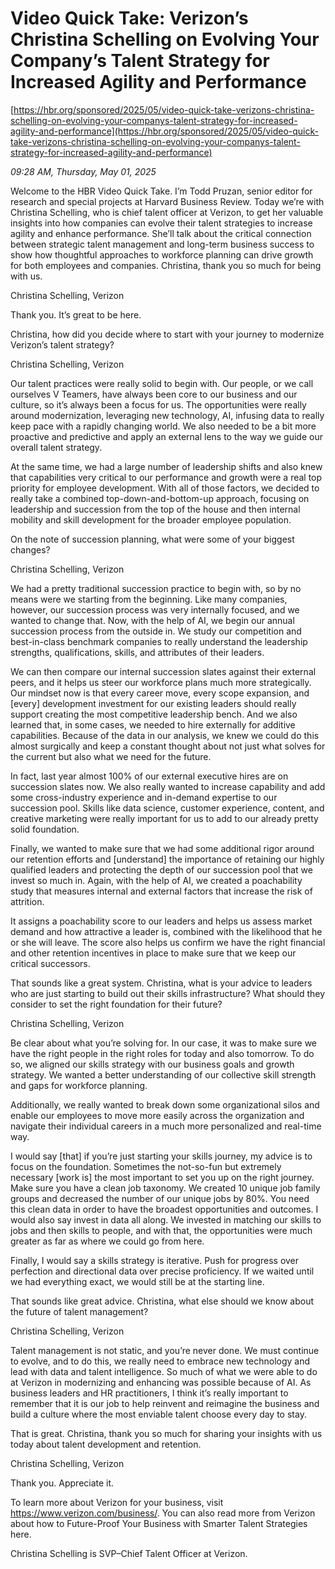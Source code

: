 # Video Quick Take: Verizon’s Christina Schelling on Evolving Your Company’s Talent Strategy for Increased Agility and Performance

[https://hbr.org/sponsored/2025/05/video-quick-take-verizons-christina-schelling-on-evolving-your-companys-talent-strategy-for-increased-agility-and-performance](https://hbr.org/sponsored/2025/05/video-quick-take-verizons-christina-schelling-on-evolving-your-companys-talent-strategy-for-increased-agility-and-performance)

*09:28 AM, Thursday, May 01, 2025*

Welcome to the HBR Video Quick Take. I’m Todd Pruzan, senior editor for research and special projects at Harvard Business Review. Today we’re with Christina Schelling, who is chief talent officer at Verizon, to get her valuable insights into how companies can evolve their talent strategies to increase agility and enhance performance. She’ll talk about the critical connection between strategic talent management and long-term business success to show how thoughtful approaches to workforce planning can drive growth for both employees and companies. Christina, thank you so much for being with us.

Christina Schelling, Verizon

Thank you. It’s great to be here.

Christina, how did you decide where to start with your journey to modernize Verizon’s talent strategy?

Christina Schelling, Verizon

Our talent practices were really solid to begin with. Our people, or we call ourselves V Teamers, have always been core to our business and our culture, so it’s always been a focus for us. The opportunities were really around modernization, leveraging new technology, AI, infusing data to really keep pace with a rapidly changing world. We also needed to be a bit more proactive and predictive and apply an external lens to the way we guide our overall talent strategy.

At the same time, we had a large number of leadership shifts and also knew that capabilities very critical to our performance and growth were a real top priority for employee development. With all of those factors, we decided to really take a combined top-down-and-bottom-up approach, focusing on leadership and succession from the top of the house and then internal mobility and skill development for the broader employee population.

On the note of succession planning, what were some of your biggest changes?

Christina Schelling, Verizon

We had a pretty traditional succession practice to begin with, so by no means were we starting from the beginning. Like many companies, however, our succession process was very internally focused, and we wanted to change that. Now, with the help of AI, we begin our annual succession process from the outside in. We study our competition and best-in-class benchmark companies to really understand the leadership strengths, qualifications, skills, and attributes of their leaders.

We can then compare our internal succession slates against their external peers, and it helps us steer our workforce plans much more strategically. Our mindset now is that every career move, every scope expansion, and [every] development investment for our existing leaders should really support creating the most competitive leadership bench. And we also learned that, in some cases, we needed to hire externally for additive capabilities. Because of the data in our analysis, we knew we could do this almost surgically and keep a constant thought about not just what solves for the current but also what we need for the future.

In fact, last year almost 100% of our external executive hires are on succession slates now. We also really wanted to increase capability and add some cross-industry experience and in-demand expertise to our succession pool. Skills like data science, customer experience, content, and creative marketing were really important for us to add to our already pretty solid foundation.

Finally, we wanted to make sure that we had some additional rigor around our retention efforts and [understand] the importance of retaining our highly qualified leaders and protecting the depth of our succession pool that we invest so much in. Again, with the help of AI, we created a poachability study that measures internal and external factors that increase the risk of attrition.

It assigns a poachability score to our leaders and helps us assess market demand and how attractive a leader is, combined with the likelihood that he or she will leave. The score also helps us confirm we have the right financial and other retention incentives in place to make sure that we keep our critical successors.

That sounds like a great system. Christina, what is your advice to leaders who are just starting to build out their skills infrastructure? What should they consider to set the right foundation for their future?

Christina Schelling, Verizon

Be clear about what you’re solving for. In our case, it was to make sure we have the right people in the right roles for today and also tomorrow. To do so, we aligned our skills strategy with our business goals and growth strategy. We wanted a better understanding of our collective skill strength and gaps for workforce planning.

Additionally, we really wanted to break down some organizational silos and enable our employees to move more easily across the organization and navigate their individual careers in a much more personalized and real-time way.

I would say [that] if you’re just starting your skills journey, my advice is to focus on the foundation. Sometimes the not-so-fun but extremely necessary [work is] the most important to set you up on the right journey. Make sure you have a clean job taxonomy. We created 10 unique job family groups and decreased the number of our unique jobs by 80%. You need this clean data in order to have the broadest opportunities and outcomes. I would also say invest in data all along. We invested in matching our skills to jobs and then skills to people, and with that, the opportunities were much greater as far as where we could go from here.

Finally, I would say a skills strategy is iterative. Push for progress over perfection and directional data over precise proficiency. If we waited until we had everything exact, we would still be at the starting line.

That sounds like great advice. Christina, what else should we know about the future of talent management?

Christina Schelling, Verizon

Talent management is not static, and you’re never done. We must continue to evolve, and to do this, we really need to embrace new technology and lead with data and talent intelligence. So much of what we were able to do at Verizon in modernizing and enhancing was possible because of AI. As business leaders and HR practitioners, I think it’s really important to remember that it is our job to help reinvent and reimagine the business and build a culture where the most enviable talent choose every day to stay.

That is great. Christina, thank you so much for sharing your insights with us today about talent development and retention.

Christina Schelling, Verizon

Thank you. Appreciate it.

To learn more about Verizon for your business, visit https://www.verizon.com/business/. You can also read more from Verizon about how to Future-Proof Your Business with Smarter Talent Strategies here.

Christina Schelling is SVP–Chief Talent Officer at Verizon.

